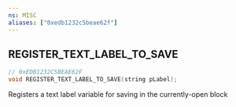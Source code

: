 ```yaml
---
ns: MISC
aliases: ["0xedb1232c5beae62f"]
---
```

## REGISTER_TEXT_LABEL_TO_SAVE

```c
// 0xEDB1232C5BEAE62F
void REGISTER_TEXT_LABEL_TO_SAVE(string pLabel);
```

Registers a text label variable for saving in the currently-open block

